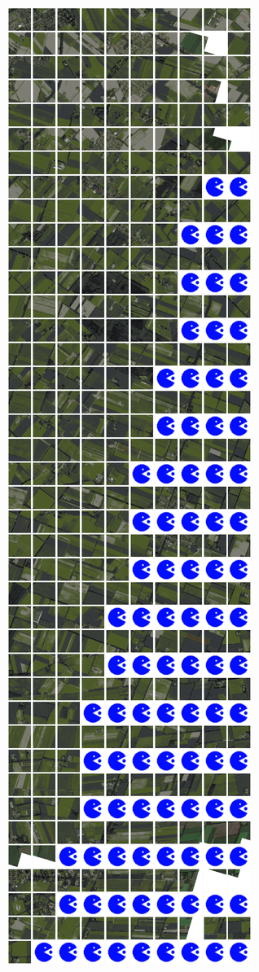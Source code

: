 <html>
<div>
<img src="https://github.com/HakkaTjakka/NL_TILE_MAP/blob/main/18/652/-1054/r.6520.-10540.png" height="44" width="44">
<img src="https://github.com/HakkaTjakka/NL_TILE_MAP/blob/main/18/652/-1054/r.6521.-10540.png" height="44" width="44">
<img src="https://github.com/HakkaTjakka/NL_TILE_MAP/blob/main/18/652/-1054/r.6522.-10540.png" height="44" width="44">
<img src="https://github.com/HakkaTjakka/NL_TILE_MAP/blob/main/18/652/-1054/r.6523.-10540.png" height="44" width="44">
<img src="https://github.com/HakkaTjakka/NL_TILE_MAP/blob/main/18/652/-1054/r.6524.-10540.png" height="44" width="44">
<img src="https://github.com/HakkaTjakka/NL_TILE_MAP/blob/main/18/652/-1054/r.6525.-10540.png" height="44" width="44">
<img src="https://github.com/HakkaTjakka/NL_TILE_MAP/blob/main/18/652/-1054/r.6526.-10540.png" height="44" width="44">
<img src="https://github.com/HakkaTjakka/NL_TILE_MAP/blob/main/18/652/-1054/r.6527.-10540.png" height="44" width="44">
<img src="https://github.com/HakkaTjakka/NL_TILE_MAP/blob/main/18/652/-1054/r.6528.-10540.png" height="44" width="44">
<img src="https://github.com/HakkaTjakka/NL_TILE_MAP/blob/main/18/652/-1054/r.6529.-10540.png" height="44" width="44">
<img src="https://github.com/HakkaTjakka/NL_TILE_MAP/blob/main/18/653/-1054/r.6530.-10540.png" height="44" width="44">
<img src="https://github.com/HakkaTjakka/NL_TILE_MAP/blob/main/18/653/-1054/r.6531.-10540.png" height="44" width="44">
<img src="https://github.com/HakkaTjakka/NL_TILE_MAP/blob/main/18/653/-1054/r.6532.-10540.png" height="44" width="44">
<img src="https://github.com/HakkaTjakka/NL_TILE_MAP/blob/main/18/653/-1054/r.6533.-10540.png" height="44" width="44">
<img src="https://github.com/HakkaTjakka/NL_TILE_MAP/blob/main/18/653/-1054/r.6534.-10540.png" height="44" width="44">
<img src="https://github.com/HakkaTjakka/NL_TILE_MAP/blob/main/18/653/-1054/r.6535.-10540.png" height="44" width="44">
<img src="https://github.com/HakkaTjakka/NL_TILE_MAP/blob/main/18/653/-1054/r.6536.-10540.png" height="44" width="44">
<img src="https://github.com/HakkaTjakka/NL_TILE_MAP/blob/main/18/653/-1054/r.6537.-10540.png" height="44" width="44">
<img src="https://github.com/HakkaTjakka/NL_TILE_MAP/blob/main/18/653/-1054/r.6538.-10540.png" height="44" width="44">
<img src="https://github.com/HakkaTjakka/NL_TILE_MAP/blob/main/18/653/-1054/r.6539.-10540.png" height="44" width="44">
<br>
<img src="https://github.com/HakkaTjakka/NL_TILE_MAP/blob/main/18/652/-1054/r.6520.-10539.png" height="44" width="44">
<img src="https://github.com/HakkaTjakka/NL_TILE_MAP/blob/main/18/652/-1054/r.6521.-10539.png" height="44" width="44">
<img src="https://github.com/HakkaTjakka/NL_TILE_MAP/blob/main/18/652/-1054/r.6522.-10539.png" height="44" width="44">
<img src="https://github.com/HakkaTjakka/NL_TILE_MAP/blob/main/18/652/-1054/r.6523.-10539.png" height="44" width="44">
<img src="https://github.com/HakkaTjakka/NL_TILE_MAP/blob/main/18/652/-1054/r.6524.-10539.png" height="44" width="44">
<img src="https://github.com/HakkaTjakka/NL_TILE_MAP/blob/main/18/652/-1054/r.6525.-10539.png" height="44" width="44">
<img src="https://github.com/HakkaTjakka/NL_TILE_MAP/blob/main/18/652/-1054/r.6526.-10539.png" height="44" width="44">
<img src="https://github.com/HakkaTjakka/NL_TILE_MAP/blob/main/18/652/-1054/r.6527.-10539.png" height="44" width="44">
<img src="https://github.com/HakkaTjakka/NL_TILE_MAP/blob/main/18/652/-1054/r.6528.-10539.png" height="44" width="44">
<img src="https://github.com/HakkaTjakka/NL_TILE_MAP/blob/main/18/652/-1054/r.6529.-10539.png" height="44" width="44">
<img src="https://github.com/HakkaTjakka/NL_TILE_MAP/blob/main/18/653/-1054/r.6530.-10539.png" height="44" width="44">
<img src="https://github.com/HakkaTjakka/NL_TILE_MAP/blob/main/18/653/-1054/r.6531.-10539.png" height="44" width="44">
<img src="https://github.com/HakkaTjakka/NL_TILE_MAP/blob/main/18/653/-1054/r.6532.-10539.png" height="44" width="44">
<img src="https://github.com/HakkaTjakka/NL_TILE_MAP/blob/main/18/653/-1054/r.6533.-10539.png" height="44" width="44">
<img src="https://github.com/HakkaTjakka/NL_TILE_MAP/blob/main/18/653/-1054/r.6534.-10539.png" height="44" width="44">
<img src="https://github.com/HakkaTjakka/NL_TILE_MAP/blob/main/18/653/-1054/r.6535.-10539.png" height="44" width="44">
<img src="https://github.com/HakkaTjakka/NL_TILE_MAP/blob/main/18/653/-1054/r.6536.-10539.png" height="44" width="44">
<img src="https://github.com/HakkaTjakka/NL_TILE_MAP/blob/main/18/653/-1054/r.6537.-10539.png" height="44" width="44">
<img src="https://github.com/HakkaTjakka/NL_TILE_MAP/blob/main/18/653/-1054/r.6538.-10539.png" height="44" width="44">
<img src="https://github.com/HakkaTjakka/NL_TILE_MAP/blob/main/18/653/-1054/r.6539.-10539.png" height="44" width="44">
<br>
<img src="https://github.com/HakkaTjakka/NL_TILE_MAP/blob/main/18/652/-1054/r.6520.-10538.png" height="44" width="44">
<img src="https://github.com/HakkaTjakka/NL_TILE_MAP/blob/main/18/652/-1054/r.6521.-10538.png" height="44" width="44">
<img src="https://github.com/HakkaTjakka/NL_TILE_MAP/blob/main/18/652/-1054/r.6522.-10538.png" height="44" width="44">
<img src="https://github.com/HakkaTjakka/NL_TILE_MAP/blob/main/18/652/-1054/r.6523.-10538.png" height="44" width="44">
<img src="https://github.com/HakkaTjakka/NL_TILE_MAP/blob/main/18/652/-1054/r.6524.-10538.png" height="44" width="44">
<img src="https://github.com/HakkaTjakka/NL_TILE_MAP/blob/main/18/652/-1054/r.6525.-10538.png" height="44" width="44">
<img src="https://github.com/HakkaTjakka/NL_TILE_MAP/blob/main/18/652/-1054/r.6526.-10538.png" height="44" width="44">
<img src="https://github.com/HakkaTjakka/NL_TILE_MAP/blob/main/18/652/-1054/r.6527.-10538.png" height="44" width="44">
<img src="https://github.com/HakkaTjakka/NL_TILE_MAP/blob/main/18/652/-1054/r.6528.-10538.png" height="44" width="44">
<img src="https://github.com/HakkaTjakka/NL_TILE_MAP/blob/main/18/652/-1054/r.6529.-10538.png" height="44" width="44">
<img src="https://github.com/HakkaTjakka/NL_TILE_MAP/blob/main/18/653/-1054/r.6530.-10538.png" height="44" width="44">
<img src="https://github.com/HakkaTjakka/NL_TILE_MAP/blob/main/18/653/-1054/r.6531.-10538.png" height="44" width="44">
<img src="https://github.com/HakkaTjakka/NL_TILE_MAP/blob/main/18/653/-1054/r.6532.-10538.png" height="44" width="44">
<img src="https://github.com/HakkaTjakka/NL_TILE_MAP/blob/main/18/653/-1054/r.6533.-10538.png" height="44" width="44">
<img src="https://github.com/HakkaTjakka/NL_TILE_MAP/blob/main/18/653/-1054/r.6534.-10538.png" height="44" width="44">
<img src="https://github.com/HakkaTjakka/NL_TILE_MAP/blob/main/18/653/-1054/r.6535.-10538.png" height="44" width="44">
<img src="https://github.com/HakkaTjakka/NL_TILE_MAP/blob/main/18/653/-1054/r.6536.-10538.png" height="44" width="44">
<img src="https://github.com/HakkaTjakka/NL_TILE_MAP/blob/main/18/653/-1054/r.6537.-10538.png" height="44" width="44">
<img src="https://github.com/HakkaTjakka/NL_TILE_MAP/blob/main/18/653/-1054/r.6538.-10538.png" height="44" width="44">
<img src="https://github.com/HakkaTjakka/NL_TILE_MAP/blob/main/18/653/-1054/r.6539.-10538.png" height="44" width="44">
<br>
<img src="https://github.com/HakkaTjakka/NL_TILE_MAP/blob/main/18/652/-1054/r.6520.-10537.png" height="44" width="44">
<img src="https://github.com/HakkaTjakka/NL_TILE_MAP/blob/main/18/652/-1054/r.6521.-10537.png" height="44" width="44">
<img src="https://github.com/HakkaTjakka/NL_TILE_MAP/blob/main/18/652/-1054/r.6522.-10537.png" height="44" width="44">
<img src="https://github.com/HakkaTjakka/NL_TILE_MAP/blob/main/18/652/-1054/r.6523.-10537.png" height="44" width="44">
<img src="https://github.com/HakkaTjakka/NL_TILE_MAP/blob/main/18/652/-1054/r.6524.-10537.png" height="44" width="44">
<img src="https://github.com/HakkaTjakka/NL_TILE_MAP/blob/main/18/652/-1054/r.6525.-10537.png" height="44" width="44">
<img src="https://github.com/HakkaTjakka/NL_TILE_MAP/blob/main/18/652/-1054/r.6526.-10537.png" height="44" width="44">
<img src="https://github.com/HakkaTjakka/NL_TILE_MAP/blob/main/18/652/-1054/r.6527.-10537.png" height="44" width="44">
<img src="https://github.com/HakkaTjakka/NL_TILE_MAP/blob/main/18/652/-1054/r.6528.-10537.png" height="44" width="44">
<img src="https://github.com/HakkaTjakka/NL_TILE_MAP/blob/main/18/652/-1054/r.6529.-10537.png" height="44" width="44">
<img src="https://github.com/HakkaTjakka/NL_TILE_MAP/blob/main/18/653/-1054/r.6530.-10537.png" height="44" width="44">
<img src="https://github.com/HakkaTjakka/NL_TILE_MAP/blob/main/18/653/-1054/r.6531.-10537.png" height="44" width="44">
<img src="https://github.com/HakkaTjakka/NL_TILE_MAP/blob/main/18/653/-1054/r.6532.-10537.png" height="44" width="44">
<img src="https://github.com/HakkaTjakka/NL_TILE_MAP/blob/main/18/653/-1054/r.6533.-10537.png" height="44" width="44">
<img src="https://github.com/HakkaTjakka/NL_TILE_MAP/blob/main/18/653/-1054/r.6534.-10537.png" height="44" width="44">
<img src="https://github.com/HakkaTjakka/NL_TILE_MAP/blob/main/18/653/-1054/r.6535.-10537.png" height="44" width="44">
<img src="https://github.com/HakkaTjakka/NL_TILE_MAP/blob/main/18/653/-1054/r.6536.-10537.png" height="44" width="44">
<img src="https://github.com/HakkaTjakka/NL_TILE_MAP/blob/main/18/653/-1054/r.6537.-10537.png" height="44" width="44">
<img src="https://github.com/HakkaTjakka/NL_TILE_MAP/blob/main/source.png" height="44" width="44">
<img src="https://github.com/HakkaTjakka/NL_TILE_MAP/blob/main/source.png" height="44" width="44">
<br>
<img src="https://github.com/HakkaTjakka/NL_TILE_MAP/blob/main/18/652/-1054/r.6520.-10536.png" height="44" width="44">
<img src="https://github.com/HakkaTjakka/NL_TILE_MAP/blob/main/18/652/-1054/r.6521.-10536.png" height="44" width="44">
<img src="https://github.com/HakkaTjakka/NL_TILE_MAP/blob/main/18/652/-1054/r.6522.-10536.png" height="44" width="44">
<img src="https://github.com/HakkaTjakka/NL_TILE_MAP/blob/main/18/652/-1054/r.6523.-10536.png" height="44" width="44">
<img src="https://github.com/HakkaTjakka/NL_TILE_MAP/blob/main/18/652/-1054/r.6524.-10536.png" height="44" width="44">
<img src="https://github.com/HakkaTjakka/NL_TILE_MAP/blob/main/18/652/-1054/r.6525.-10536.png" height="44" width="44">
<img src="https://github.com/HakkaTjakka/NL_TILE_MAP/blob/main/18/652/-1054/r.6526.-10536.png" height="44" width="44">
<img src="https://github.com/HakkaTjakka/NL_TILE_MAP/blob/main/18/652/-1054/r.6527.-10536.png" height="44" width="44">
<img src="https://github.com/HakkaTjakka/NL_TILE_MAP/blob/main/18/652/-1054/r.6528.-10536.png" height="44" width="44">
<img src="https://github.com/HakkaTjakka/NL_TILE_MAP/blob/main/18/652/-1054/r.6529.-10536.png" height="44" width="44">
<img src="https://github.com/HakkaTjakka/NL_TILE_MAP/blob/main/18/653/-1054/r.6530.-10536.png" height="44" width="44">
<img src="https://github.com/HakkaTjakka/NL_TILE_MAP/blob/main/18/653/-1054/r.6531.-10536.png" height="44" width="44">
<img src="https://github.com/HakkaTjakka/NL_TILE_MAP/blob/main/18/653/-1054/r.6532.-10536.png" height="44" width="44">
<img src="https://github.com/HakkaTjakka/NL_TILE_MAP/blob/main/18/653/-1054/r.6533.-10536.png" height="44" width="44">
<img src="https://github.com/HakkaTjakka/NL_TILE_MAP/blob/main/18/653/-1054/r.6534.-10536.png" height="44" width="44">
<img src="https://github.com/HakkaTjakka/NL_TILE_MAP/blob/main/18/653/-1054/r.6535.-10536.png" height="44" width="44">
<img src="https://github.com/HakkaTjakka/NL_TILE_MAP/blob/main/18/653/-1054/r.6536.-10536.png" height="44" width="44">
<img src="https://github.com/HakkaTjakka/NL_TILE_MAP/blob/main/source.png" height="44" width="44">
<img src="https://github.com/HakkaTjakka/NL_TILE_MAP/blob/main/source.png" height="44" width="44">
<img src="https://github.com/HakkaTjakka/NL_TILE_MAP/blob/main/source.png" height="44" width="44">
<br>
<img src="https://github.com/HakkaTjakka/NL_TILE_MAP/blob/main/18/652/-1054/r.6520.-10535.png" height="44" width="44">
<img src="https://github.com/HakkaTjakka/NL_TILE_MAP/blob/main/18/652/-1054/r.6521.-10535.png" height="44" width="44">
<img src="https://github.com/HakkaTjakka/NL_TILE_MAP/blob/main/18/652/-1054/r.6522.-10535.png" height="44" width="44">
<img src="https://github.com/HakkaTjakka/NL_TILE_MAP/blob/main/18/652/-1054/r.6523.-10535.png" height="44" width="44">
<img src="https://github.com/HakkaTjakka/NL_TILE_MAP/blob/main/18/652/-1054/r.6524.-10535.png" height="44" width="44">
<img src="https://github.com/HakkaTjakka/NL_TILE_MAP/blob/main/18/652/-1054/r.6525.-10535.png" height="44" width="44">
<img src="https://github.com/HakkaTjakka/NL_TILE_MAP/blob/main/18/652/-1054/r.6526.-10535.png" height="44" width="44">
<img src="https://github.com/HakkaTjakka/NL_TILE_MAP/blob/main/18/652/-1054/r.6527.-10535.png" height="44" width="44">
<img src="https://github.com/HakkaTjakka/NL_TILE_MAP/blob/main/18/652/-1054/r.6528.-10535.png" height="44" width="44">
<img src="https://github.com/HakkaTjakka/NL_TILE_MAP/blob/main/18/652/-1054/r.6529.-10535.png" height="44" width="44">
<img src="https://github.com/HakkaTjakka/NL_TILE_MAP/blob/main/18/653/-1054/r.6530.-10535.png" height="44" width="44">
<img src="https://github.com/HakkaTjakka/NL_TILE_MAP/blob/main/18/653/-1054/r.6531.-10535.png" height="44" width="44">
<img src="https://github.com/HakkaTjakka/NL_TILE_MAP/blob/main/18/653/-1054/r.6532.-10535.png" height="44" width="44">
<img src="https://github.com/HakkaTjakka/NL_TILE_MAP/blob/main/18/653/-1054/r.6533.-10535.png" height="44" width="44">
<img src="https://github.com/HakkaTjakka/NL_TILE_MAP/blob/main/18/653/-1054/r.6534.-10535.png" height="44" width="44">
<img src="https://github.com/HakkaTjakka/NL_TILE_MAP/blob/main/18/653/-1054/r.6535.-10535.png" height="44" width="44">
<img src="https://github.com/HakkaTjakka/NL_TILE_MAP/blob/main/18/653/-1054/r.6536.-10535.png" height="44" width="44">
<img src="https://github.com/HakkaTjakka/NL_TILE_MAP/blob/main/source.png" height="44" width="44">
<img src="https://github.com/HakkaTjakka/NL_TILE_MAP/blob/main/source.png" height="44" width="44">
<img src="https://github.com/HakkaTjakka/NL_TILE_MAP/blob/main/source.png" height="44" width="44">
<br>
<img src="https://github.com/HakkaTjakka/NL_TILE_MAP/blob/main/18/652/-1054/r.6520.-10534.png" height="44" width="44">
<img src="https://github.com/HakkaTjakka/NL_TILE_MAP/blob/main/18/652/-1054/r.6521.-10534.png" height="44" width="44">
<img src="https://github.com/HakkaTjakka/NL_TILE_MAP/blob/main/18/652/-1054/r.6522.-10534.png" height="44" width="44">
<img src="https://github.com/HakkaTjakka/NL_TILE_MAP/blob/main/18/652/-1054/r.6523.-10534.png" height="44" width="44">
<img src="https://github.com/HakkaTjakka/NL_TILE_MAP/blob/main/18/652/-1054/r.6524.-10534.png" height="44" width="44">
<img src="https://github.com/HakkaTjakka/NL_TILE_MAP/blob/main/18/652/-1054/r.6525.-10534.png" height="44" width="44">
<img src="https://github.com/HakkaTjakka/NL_TILE_MAP/blob/main/18/652/-1054/r.6526.-10534.png" height="44" width="44">
<img src="https://github.com/HakkaTjakka/NL_TILE_MAP/blob/main/18/652/-1054/r.6527.-10534.png" height="44" width="44">
<img src="https://github.com/HakkaTjakka/NL_TILE_MAP/blob/main/18/652/-1054/r.6528.-10534.png" height="44" width="44">
<img src="https://github.com/HakkaTjakka/NL_TILE_MAP/blob/main/18/652/-1054/r.6529.-10534.png" height="44" width="44">
<img src="https://github.com/HakkaTjakka/NL_TILE_MAP/blob/main/18/653/-1054/r.6530.-10534.png" height="44" width="44">
<img src="https://github.com/HakkaTjakka/NL_TILE_MAP/blob/main/18/653/-1054/r.6531.-10534.png" height="44" width="44">
<img src="https://github.com/HakkaTjakka/NL_TILE_MAP/blob/main/18/653/-1054/r.6532.-10534.png" height="44" width="44">
<img src="https://github.com/HakkaTjakka/NL_TILE_MAP/blob/main/18/653/-1054/r.6533.-10534.png" height="44" width="44">
<img src="https://github.com/HakkaTjakka/NL_TILE_MAP/blob/main/18/653/-1054/r.6534.-10534.png" height="44" width="44">
<img src="https://github.com/HakkaTjakka/NL_TILE_MAP/blob/main/18/653/-1054/r.6535.-10534.png" height="44" width="44">
<img src="https://github.com/HakkaTjakka/NL_TILE_MAP/blob/main/18/653/-1054/r.6536.-10534.png" height="44" width="44">
<img src="https://github.com/HakkaTjakka/NL_TILE_MAP/blob/main/source.png" height="44" width="44">
<img src="https://github.com/HakkaTjakka/NL_TILE_MAP/blob/main/source.png" height="44" width="44">
<img src="https://github.com/HakkaTjakka/NL_TILE_MAP/blob/main/source.png" height="44" width="44">
<br>
<img src="https://github.com/HakkaTjakka/NL_TILE_MAP/blob/main/18/652/-1054/r.6520.-10533.png" height="44" width="44">
<img src="https://github.com/HakkaTjakka/NL_TILE_MAP/blob/main/18/652/-1054/r.6521.-10533.png" height="44" width="44">
<img src="https://github.com/HakkaTjakka/NL_TILE_MAP/blob/main/18/652/-1054/r.6522.-10533.png" height="44" width="44">
<img src="https://github.com/HakkaTjakka/NL_TILE_MAP/blob/main/18/652/-1054/r.6523.-10533.png" height="44" width="44">
<img src="https://github.com/HakkaTjakka/NL_TILE_MAP/blob/main/18/652/-1054/r.6524.-10533.png" height="44" width="44">
<img src="https://github.com/HakkaTjakka/NL_TILE_MAP/blob/main/18/652/-1054/r.6525.-10533.png" height="44" width="44">
<img src="https://github.com/HakkaTjakka/NL_TILE_MAP/blob/main/18/652/-1054/r.6526.-10533.png" height="44" width="44">
<img src="https://github.com/HakkaTjakka/NL_TILE_MAP/blob/main/18/652/-1054/r.6527.-10533.png" height="44" width="44">
<img src="https://github.com/HakkaTjakka/NL_TILE_MAP/blob/main/18/652/-1054/r.6528.-10533.png" height="44" width="44">
<img src="https://github.com/HakkaTjakka/NL_TILE_MAP/blob/main/18/652/-1054/r.6529.-10533.png" height="44" width="44">
<img src="https://github.com/HakkaTjakka/NL_TILE_MAP/blob/main/18/653/-1054/r.6530.-10533.png" height="44" width="44">
<img src="https://github.com/HakkaTjakka/NL_TILE_MAP/blob/main/18/653/-1054/r.6531.-10533.png" height="44" width="44">
<img src="https://github.com/HakkaTjakka/NL_TILE_MAP/blob/main/18/653/-1054/r.6532.-10533.png" height="44" width="44">
<img src="https://github.com/HakkaTjakka/NL_TILE_MAP/blob/main/18/653/-1054/r.6533.-10533.png" height="44" width="44">
<img src="https://github.com/HakkaTjakka/NL_TILE_MAP/blob/main/18/653/-1054/r.6534.-10533.png" height="44" width="44">
<img src="https://github.com/HakkaTjakka/NL_TILE_MAP/blob/main/18/653/-1054/r.6535.-10533.png" height="44" width="44">
<img src="https://github.com/HakkaTjakka/NL_TILE_MAP/blob/main/source.png" height="44" width="44">
<img src="https://github.com/HakkaTjakka/NL_TILE_MAP/blob/main/source.png" height="44" width="44">
<img src="https://github.com/HakkaTjakka/NL_TILE_MAP/blob/main/source.png" height="44" width="44">
<img src="https://github.com/HakkaTjakka/NL_TILE_MAP/blob/main/source.png" height="44" width="44">
<br>
<img src="https://github.com/HakkaTjakka/NL_TILE_MAP/blob/main/18/652/-1054/r.6520.-10532.png" height="44" width="44">
<img src="https://github.com/HakkaTjakka/NL_TILE_MAP/blob/main/18/652/-1054/r.6521.-10532.png" height="44" width="44">
<img src="https://github.com/HakkaTjakka/NL_TILE_MAP/blob/main/18/652/-1054/r.6522.-10532.png" height="44" width="44">
<img src="https://github.com/HakkaTjakka/NL_TILE_MAP/blob/main/18/652/-1054/r.6523.-10532.png" height="44" width="44">
<img src="https://github.com/HakkaTjakka/NL_TILE_MAP/blob/main/18/652/-1054/r.6524.-10532.png" height="44" width="44">
<img src="https://github.com/HakkaTjakka/NL_TILE_MAP/blob/main/18/652/-1054/r.6525.-10532.png" height="44" width="44">
<img src="https://github.com/HakkaTjakka/NL_TILE_MAP/blob/main/18/652/-1054/r.6526.-10532.png" height="44" width="44">
<img src="https://github.com/HakkaTjakka/NL_TILE_MAP/blob/main/18/652/-1054/r.6527.-10532.png" height="44" width="44">
<img src="https://github.com/HakkaTjakka/NL_TILE_MAP/blob/main/18/652/-1054/r.6528.-10532.png" height="44" width="44">
<img src="https://github.com/HakkaTjakka/NL_TILE_MAP/blob/main/18/652/-1054/r.6529.-10532.png" height="44" width="44">
<img src="https://github.com/HakkaTjakka/NL_TILE_MAP/blob/main/18/653/-1054/r.6530.-10532.png" height="44" width="44">
<img src="https://github.com/HakkaTjakka/NL_TILE_MAP/blob/main/18/653/-1054/r.6531.-10532.png" height="44" width="44">
<img src="https://github.com/HakkaTjakka/NL_TILE_MAP/blob/main/18/653/-1054/r.6532.-10532.png" height="44" width="44">
<img src="https://github.com/HakkaTjakka/NL_TILE_MAP/blob/main/18/653/-1054/r.6533.-10532.png" height="44" width="44">
<img src="https://github.com/HakkaTjakka/NL_TILE_MAP/blob/main/18/653/-1054/r.6534.-10532.png" height="44" width="44">
<img src="https://github.com/HakkaTjakka/NL_TILE_MAP/blob/main/18/653/-1054/r.6535.-10532.png" height="44" width="44">
<img src="https://github.com/HakkaTjakka/NL_TILE_MAP/blob/main/source.png" height="44" width="44">
<img src="https://github.com/HakkaTjakka/NL_TILE_MAP/blob/main/source.png" height="44" width="44">
<img src="https://github.com/HakkaTjakka/NL_TILE_MAP/blob/main/source.png" height="44" width="44">
<img src="https://github.com/HakkaTjakka/NL_TILE_MAP/blob/main/source.png" height="44" width="44">
<br>
<img src="https://github.com/HakkaTjakka/NL_TILE_MAP/blob/main/18/652/-1054/r.6520.-10531.png" height="44" width="44">
<img src="https://github.com/HakkaTjakka/NL_TILE_MAP/blob/main/18/652/-1054/r.6521.-10531.png" height="44" width="44">
<img src="https://github.com/HakkaTjakka/NL_TILE_MAP/blob/main/18/652/-1054/r.6522.-10531.png" height="44" width="44">
<img src="https://github.com/HakkaTjakka/NL_TILE_MAP/blob/main/18/652/-1054/r.6523.-10531.png" height="44" width="44">
<img src="https://github.com/HakkaTjakka/NL_TILE_MAP/blob/main/18/652/-1054/r.6524.-10531.png" height="44" width="44">
<img src="https://github.com/HakkaTjakka/NL_TILE_MAP/blob/main/18/652/-1054/r.6525.-10531.png" height="44" width="44">
<img src="https://github.com/HakkaTjakka/NL_TILE_MAP/blob/main/18/652/-1054/r.6526.-10531.png" height="44" width="44">
<img src="https://github.com/HakkaTjakka/NL_TILE_MAP/blob/main/18/652/-1054/r.6527.-10531.png" height="44" width="44">
<img src="https://github.com/HakkaTjakka/NL_TILE_MAP/blob/main/18/652/-1054/r.6528.-10531.png" height="44" width="44">
<img src="https://github.com/HakkaTjakka/NL_TILE_MAP/blob/main/18/652/-1054/r.6529.-10531.png" height="44" width="44">
<img src="https://github.com/HakkaTjakka/NL_TILE_MAP/blob/main/18/653/-1054/r.6530.-10531.png" height="44" width="44">
<img src="https://github.com/HakkaTjakka/NL_TILE_MAP/blob/main/18/653/-1054/r.6531.-10531.png" height="44" width="44">
<img src="https://github.com/HakkaTjakka/NL_TILE_MAP/blob/main/18/653/-1054/r.6532.-10531.png" height="44" width="44">
<img src="https://github.com/HakkaTjakka/NL_TILE_MAP/blob/main/18/653/-1054/r.6533.-10531.png" height="44" width="44">
<img src="https://github.com/HakkaTjakka/NL_TILE_MAP/blob/main/18/653/-1054/r.6534.-10531.png" height="44" width="44">
<img src="https://github.com/HakkaTjakka/NL_TILE_MAP/blob/main/source.png" height="44" width="44">
<img src="https://github.com/HakkaTjakka/NL_TILE_MAP/blob/main/source.png" height="44" width="44">
<img src="https://github.com/HakkaTjakka/NL_TILE_MAP/blob/main/source.png" height="44" width="44">
<img src="https://github.com/HakkaTjakka/NL_TILE_MAP/blob/main/source.png" height="44" width="44">
<img src="https://github.com/HakkaTjakka/NL_TILE_MAP/blob/main/source.png" height="44" width="44">
<br>
<img src="https://github.com/HakkaTjakka/NL_TILE_MAP/blob/main/18/652/-1053/r.6520.-10530.png" height="44" width="44">
<img src="https://github.com/HakkaTjakka/NL_TILE_MAP/blob/main/18/652/-1053/r.6521.-10530.png" height="44" width="44">
<img src="https://github.com/HakkaTjakka/NL_TILE_MAP/blob/main/18/652/-1053/r.6522.-10530.png" height="44" width="44">
<img src="https://github.com/HakkaTjakka/NL_TILE_MAP/blob/main/18/652/-1053/r.6523.-10530.png" height="44" width="44">
<img src="https://github.com/HakkaTjakka/NL_TILE_MAP/blob/main/18/652/-1053/r.6524.-10530.png" height="44" width="44">
<img src="https://github.com/HakkaTjakka/NL_TILE_MAP/blob/main/18/652/-1053/r.6525.-10530.png" height="44" width="44">
<img src="https://github.com/HakkaTjakka/NL_TILE_MAP/blob/main/18/652/-1053/r.6526.-10530.png" height="44" width="44">
<img src="https://github.com/HakkaTjakka/NL_TILE_MAP/blob/main/18/652/-1053/r.6527.-10530.png" height="44" width="44">
<img src="https://github.com/HakkaTjakka/NL_TILE_MAP/blob/main/18/652/-1053/r.6528.-10530.png" height="44" width="44">
<img src="https://github.com/HakkaTjakka/NL_TILE_MAP/blob/main/18/652/-1053/r.6529.-10530.png" height="44" width="44">
<img src="https://github.com/HakkaTjakka/NL_TILE_MAP/blob/main/18/653/-1053/r.6530.-10530.png" height="44" width="44">
<img src="https://github.com/HakkaTjakka/NL_TILE_MAP/blob/main/18/653/-1053/r.6531.-10530.png" height="44" width="44">
<img src="https://github.com/HakkaTjakka/NL_TILE_MAP/blob/main/18/653/-1053/r.6532.-10530.png" height="44" width="44">
<img src="https://github.com/HakkaTjakka/NL_TILE_MAP/blob/main/18/653/-1053/r.6533.-10530.png" height="44" width="44">
<img src="https://github.com/HakkaTjakka/NL_TILE_MAP/blob/main/18/653/-1053/r.6534.-10530.png" height="44" width="44">
<img src="https://github.com/HakkaTjakka/NL_TILE_MAP/blob/main/source.png" height="44" width="44">
<img src="https://github.com/HakkaTjakka/NL_TILE_MAP/blob/main/source.png" height="44" width="44">
<img src="https://github.com/HakkaTjakka/NL_TILE_MAP/blob/main/source.png" height="44" width="44">
<img src="https://github.com/HakkaTjakka/NL_TILE_MAP/blob/main/source.png" height="44" width="44">
<img src="https://github.com/HakkaTjakka/NL_TILE_MAP/blob/main/source.png" height="44" width="44">
<br>
<img src="https://github.com/HakkaTjakka/NL_TILE_MAP/blob/main/18/652/-1053/r.6520.-10529.png" height="44" width="44">
<img src="https://github.com/HakkaTjakka/NL_TILE_MAP/blob/main/18/652/-1053/r.6521.-10529.png" height="44" width="44">
<img src="https://github.com/HakkaTjakka/NL_TILE_MAP/blob/main/18/652/-1053/r.6522.-10529.png" height="44" width="44">
<img src="https://github.com/HakkaTjakka/NL_TILE_MAP/blob/main/18/652/-1053/r.6523.-10529.png" height="44" width="44">
<img src="https://github.com/HakkaTjakka/NL_TILE_MAP/blob/main/18/652/-1053/r.6524.-10529.png" height="44" width="44">
<img src="https://github.com/HakkaTjakka/NL_TILE_MAP/blob/main/18/652/-1053/r.6525.-10529.png" height="44" width="44">
<img src="https://github.com/HakkaTjakka/NL_TILE_MAP/blob/main/18/652/-1053/r.6526.-10529.png" height="44" width="44">
<img src="https://github.com/HakkaTjakka/NL_TILE_MAP/blob/main/18/652/-1053/r.6527.-10529.png" height="44" width="44">
<img src="https://github.com/HakkaTjakka/NL_TILE_MAP/blob/main/18/652/-1053/r.6528.-10529.png" height="44" width="44">
<img src="https://github.com/HakkaTjakka/NL_TILE_MAP/blob/main/18/652/-1053/r.6529.-10529.png" height="44" width="44">
<img src="https://github.com/HakkaTjakka/NL_TILE_MAP/blob/main/18/653/-1053/r.6530.-10529.png" height="44" width="44">
<img src="https://github.com/HakkaTjakka/NL_TILE_MAP/blob/main/18/653/-1053/r.6531.-10529.png" height="44" width="44">
<img src="https://github.com/HakkaTjakka/NL_TILE_MAP/blob/main/18/653/-1053/r.6532.-10529.png" height="44" width="44">
<img src="https://github.com/HakkaTjakka/NL_TILE_MAP/blob/main/18/653/-1053/r.6533.-10529.png" height="44" width="44">
<img src="https://github.com/HakkaTjakka/NL_TILE_MAP/blob/main/18/653/-1053/r.6534.-10529.png" height="44" width="44">
<img src="https://github.com/HakkaTjakka/NL_TILE_MAP/blob/main/source.png" height="44" width="44">
<img src="https://github.com/HakkaTjakka/NL_TILE_MAP/blob/main/source.png" height="44" width="44">
<img src="https://github.com/HakkaTjakka/NL_TILE_MAP/blob/main/source.png" height="44" width="44">
<img src="https://github.com/HakkaTjakka/NL_TILE_MAP/blob/main/source.png" height="44" width="44">
<img src="https://github.com/HakkaTjakka/NL_TILE_MAP/blob/main/source.png" height="44" width="44">
<br>
<img src="https://github.com/HakkaTjakka/NL_TILE_MAP/blob/main/18/652/-1053/r.6520.-10528.png" height="44" width="44">
<img src="https://github.com/HakkaTjakka/NL_TILE_MAP/blob/main/18/652/-1053/r.6521.-10528.png" height="44" width="44">
<img src="https://github.com/HakkaTjakka/NL_TILE_MAP/blob/main/18/652/-1053/r.6522.-10528.png" height="44" width="44">
<img src="https://github.com/HakkaTjakka/NL_TILE_MAP/blob/main/18/652/-1053/r.6523.-10528.png" height="44" width="44">
<img src="https://github.com/HakkaTjakka/NL_TILE_MAP/blob/main/18/652/-1053/r.6524.-10528.png" height="44" width="44">
<img src="https://github.com/HakkaTjakka/NL_TILE_MAP/blob/main/18/652/-1053/r.6525.-10528.png" height="44" width="44">
<img src="https://github.com/HakkaTjakka/NL_TILE_MAP/blob/main/18/652/-1053/r.6526.-10528.png" height="44" width="44">
<img src="https://github.com/HakkaTjakka/NL_TILE_MAP/blob/main/18/652/-1053/r.6527.-10528.png" height="44" width="44">
<img src="https://github.com/HakkaTjakka/NL_TILE_MAP/blob/main/18/652/-1053/r.6528.-10528.png" height="44" width="44">
<img src="https://github.com/HakkaTjakka/NL_TILE_MAP/blob/main/18/652/-1053/r.6529.-10528.png" height="44" width="44">
<img src="https://github.com/HakkaTjakka/NL_TILE_MAP/blob/main/18/653/-1053/r.6530.-10528.png" height="44" width="44">
<img src="https://github.com/HakkaTjakka/NL_TILE_MAP/blob/main/18/653/-1053/r.6531.-10528.png" height="44" width="44">
<img src="https://github.com/HakkaTjakka/NL_TILE_MAP/blob/main/18/653/-1053/r.6532.-10528.png" height="44" width="44">
<img src="https://github.com/HakkaTjakka/NL_TILE_MAP/blob/main/18/653/-1053/r.6533.-10528.png" height="44" width="44">
<img src="https://github.com/HakkaTjakka/NL_TILE_MAP/blob/main/source.png" height="44" width="44">
<img src="https://github.com/HakkaTjakka/NL_TILE_MAP/blob/main/source.png" height="44" width="44">
<img src="https://github.com/HakkaTjakka/NL_TILE_MAP/blob/main/source.png" height="44" width="44">
<img src="https://github.com/HakkaTjakka/NL_TILE_MAP/blob/main/source.png" height="44" width="44">
<img src="https://github.com/HakkaTjakka/NL_TILE_MAP/blob/main/source.png" height="44" width="44">
<img src="https://github.com/HakkaTjakka/NL_TILE_MAP/blob/main/source.png" height="44" width="44">
<br>
<img src="https://github.com/HakkaTjakka/NL_TILE_MAP/blob/main/18/652/-1053/r.6520.-10527.png" height="44" width="44">
<img src="https://github.com/HakkaTjakka/NL_TILE_MAP/blob/main/18/652/-1053/r.6521.-10527.png" height="44" width="44">
<img src="https://github.com/HakkaTjakka/NL_TILE_MAP/blob/main/18/652/-1053/r.6522.-10527.png" height="44" width="44">
<img src="https://github.com/HakkaTjakka/NL_TILE_MAP/blob/main/18/652/-1053/r.6523.-10527.png" height="44" width="44">
<img src="https://github.com/HakkaTjakka/NL_TILE_MAP/blob/main/18/652/-1053/r.6524.-10527.png" height="44" width="44">
<img src="https://github.com/HakkaTjakka/NL_TILE_MAP/blob/main/18/652/-1053/r.6525.-10527.png" height="44" width="44">
<img src="https://github.com/HakkaTjakka/NL_TILE_MAP/blob/main/18/652/-1053/r.6526.-10527.png" height="44" width="44">
<img src="https://github.com/HakkaTjakka/NL_TILE_MAP/blob/main/18/652/-1053/r.6527.-10527.png" height="44" width="44">
<img src="https://github.com/HakkaTjakka/NL_TILE_MAP/blob/main/18/652/-1053/r.6528.-10527.png" height="44" width="44">
<img src="https://github.com/HakkaTjakka/NL_TILE_MAP/blob/main/18/652/-1053/r.6529.-10527.png" height="44" width="44">
<img src="https://github.com/HakkaTjakka/NL_TILE_MAP/blob/main/18/653/-1053/r.6530.-10527.png" height="44" width="44">
<img src="https://github.com/HakkaTjakka/NL_TILE_MAP/blob/main/18/653/-1053/r.6531.-10527.png" height="44" width="44">
<img src="https://github.com/HakkaTjakka/NL_TILE_MAP/blob/main/18/653/-1053/r.6532.-10527.png" height="44" width="44">
<img src="https://github.com/HakkaTjakka/NL_TILE_MAP/blob/main/18/653/-1053/r.6533.-10527.png" height="44" width="44">
<img src="https://github.com/HakkaTjakka/NL_TILE_MAP/blob/main/source.png" height="44" width="44">
<img src="https://github.com/HakkaTjakka/NL_TILE_MAP/blob/main/source.png" height="44" width="44">
<img src="https://github.com/HakkaTjakka/NL_TILE_MAP/blob/main/source.png" height="44" width="44">
<img src="https://github.com/HakkaTjakka/NL_TILE_MAP/blob/main/source.png" height="44" width="44">
<img src="https://github.com/HakkaTjakka/NL_TILE_MAP/blob/main/source.png" height="44" width="44">
<img src="https://github.com/HakkaTjakka/NL_TILE_MAP/blob/main/source.png" height="44" width="44">
<br>
<img src="https://github.com/HakkaTjakka/NL_TILE_MAP/blob/main/18/652/-1053/r.6520.-10526.png" height="44" width="44">
<img src="https://github.com/HakkaTjakka/NL_TILE_MAP/blob/main/18/652/-1053/r.6521.-10526.png" height="44" width="44">
<img src="https://github.com/HakkaTjakka/NL_TILE_MAP/blob/main/18/652/-1053/r.6522.-10526.png" height="44" width="44">
<img src="https://github.com/HakkaTjakka/NL_TILE_MAP/blob/main/18/652/-1053/r.6523.-10526.png" height="44" width="44">
<img src="https://github.com/HakkaTjakka/NL_TILE_MAP/blob/main/18/652/-1053/r.6524.-10526.png" height="44" width="44">
<img src="https://github.com/HakkaTjakka/NL_TILE_MAP/blob/main/18/652/-1053/r.6525.-10526.png" height="44" width="44">
<img src="https://github.com/HakkaTjakka/NL_TILE_MAP/blob/main/18/652/-1053/r.6526.-10526.png" height="44" width="44">
<img src="https://github.com/HakkaTjakka/NL_TILE_MAP/blob/main/18/652/-1053/r.6527.-10526.png" height="44" width="44">
<img src="https://github.com/HakkaTjakka/NL_TILE_MAP/blob/main/18/652/-1053/r.6528.-10526.png" height="44" width="44">
<img src="https://github.com/HakkaTjakka/NL_TILE_MAP/blob/main/18/652/-1053/r.6529.-10526.png" height="44" width="44">
<img src="https://github.com/HakkaTjakka/NL_TILE_MAP/blob/main/18/653/-1053/r.6530.-10526.png" height="44" width="44">
<img src="https://github.com/HakkaTjakka/NL_TILE_MAP/blob/main/18/653/-1053/r.6531.-10526.png" height="44" width="44">
<img src="https://github.com/HakkaTjakka/NL_TILE_MAP/blob/main/18/653/-1053/r.6532.-10526.png" height="44" width="44">
<img src="https://github.com/HakkaTjakka/NL_TILE_MAP/blob/main/source.png" height="44" width="44">
<img src="https://github.com/HakkaTjakka/NL_TILE_MAP/blob/main/source.png" height="44" width="44">
<img src="https://github.com/HakkaTjakka/NL_TILE_MAP/blob/main/source.png" height="44" width="44">
<img src="https://github.com/HakkaTjakka/NL_TILE_MAP/blob/main/source.png" height="44" width="44">
<img src="https://github.com/HakkaTjakka/NL_TILE_MAP/blob/main/source.png" height="44" width="44">
<img src="https://github.com/HakkaTjakka/NL_TILE_MAP/blob/main/source.png" height="44" width="44">
<img src="https://github.com/HakkaTjakka/NL_TILE_MAP/blob/main/source.png" height="44" width="44">
<br>
<img src="https://github.com/HakkaTjakka/NL_TILE_MAP/blob/main/18/652/-1053/r.6520.-10525.png" height="44" width="44">
<img src="https://github.com/HakkaTjakka/NL_TILE_MAP/blob/main/18/652/-1053/r.6521.-10525.png" height="44" width="44">
<img src="https://github.com/HakkaTjakka/NL_TILE_MAP/blob/main/18/652/-1053/r.6522.-10525.png" height="44" width="44">
<img src="https://github.com/HakkaTjakka/NL_TILE_MAP/blob/main/18/652/-1053/r.6523.-10525.png" height="44" width="44">
<img src="https://github.com/HakkaTjakka/NL_TILE_MAP/blob/main/18/652/-1053/r.6524.-10525.png" height="44" width="44">
<img src="https://github.com/HakkaTjakka/NL_TILE_MAP/blob/main/18/652/-1053/r.6525.-10525.png" height="44" width="44">
<img src="https://github.com/HakkaTjakka/NL_TILE_MAP/blob/main/18/652/-1053/r.6526.-10525.png" height="44" width="44">
<img src="https://github.com/HakkaTjakka/NL_TILE_MAP/blob/main/18/652/-1053/r.6527.-10525.png" height="44" width="44">
<img src="https://github.com/HakkaTjakka/NL_TILE_MAP/blob/main/18/652/-1053/r.6528.-10525.png" height="44" width="44">
<img src="https://github.com/HakkaTjakka/NL_TILE_MAP/blob/main/18/652/-1053/r.6529.-10525.png" height="44" width="44">
<img src="https://github.com/HakkaTjakka/NL_TILE_MAP/blob/main/18/653/-1053/r.6530.-10525.png" height="44" width="44">
<img src="https://github.com/HakkaTjakka/NL_TILE_MAP/blob/main/18/653/-1053/r.6531.-10525.png" height="44" width="44">
<img src="https://github.com/HakkaTjakka/NL_TILE_MAP/blob/main/18/653/-1053/r.6532.-10525.png" height="44" width="44">
<img src="https://github.com/HakkaTjakka/NL_TILE_MAP/blob/main/source.png" height="44" width="44">
<img src="https://github.com/HakkaTjakka/NL_TILE_MAP/blob/main/source.png" height="44" width="44">
<img src="https://github.com/HakkaTjakka/NL_TILE_MAP/blob/main/source.png" height="44" width="44">
<img src="https://github.com/HakkaTjakka/NL_TILE_MAP/blob/main/source.png" height="44" width="44">
<img src="https://github.com/HakkaTjakka/NL_TILE_MAP/blob/main/source.png" height="44" width="44">
<img src="https://github.com/HakkaTjakka/NL_TILE_MAP/blob/main/source.png" height="44" width="44">
<img src="https://github.com/HakkaTjakka/NL_TILE_MAP/blob/main/source.png" height="44" width="44">
<br>
<img src="https://github.com/HakkaTjakka/NL_TILE_MAP/blob/main/18/652/-1053/r.6520.-10524.png" height="44" width="44">
<img src="https://github.com/HakkaTjakka/NL_TILE_MAP/blob/main/18/652/-1053/r.6521.-10524.png" height="44" width="44">
<img src="https://github.com/HakkaTjakka/NL_TILE_MAP/blob/main/18/652/-1053/r.6522.-10524.png" height="44" width="44">
<img src="https://github.com/HakkaTjakka/NL_TILE_MAP/blob/main/18/652/-1053/r.6523.-10524.png" height="44" width="44">
<img src="https://github.com/HakkaTjakka/NL_TILE_MAP/blob/main/18/652/-1053/r.6524.-10524.png" height="44" width="44">
<img src="https://github.com/HakkaTjakka/NL_TILE_MAP/blob/main/18/652/-1053/r.6525.-10524.png" height="44" width="44">
<img src="https://github.com/HakkaTjakka/NL_TILE_MAP/blob/main/18/652/-1053/r.6526.-10524.png" height="44" width="44">
<img src="https://github.com/HakkaTjakka/NL_TILE_MAP/blob/main/18/652/-1053/r.6527.-10524.png" height="44" width="44">
<img src="https://github.com/HakkaTjakka/NL_TILE_MAP/blob/main/18/652/-1053/r.6528.-10524.png" height="44" width="44">
<img src="https://github.com/HakkaTjakka/NL_TILE_MAP/blob/main/18/652/-1053/r.6529.-10524.png" height="44" width="44">
<img src="https://github.com/HakkaTjakka/NL_TILE_MAP/blob/main/18/653/-1053/r.6530.-10524.png" height="44" width="44">
<img src="https://github.com/HakkaTjakka/NL_TILE_MAP/blob/main/18/653/-1053/r.6531.-10524.png" height="44" width="44">
<img src="https://github.com/HakkaTjakka/NL_TILE_MAP/blob/main/18/653/-1053/r.6532.-10524.png" height="44" width="44">
<img src="https://github.com/HakkaTjakka/NL_TILE_MAP/blob/main/source.png" height="44" width="44">
<img src="https://github.com/HakkaTjakka/NL_TILE_MAP/blob/main/source.png" height="44" width="44">
<img src="https://github.com/HakkaTjakka/NL_TILE_MAP/blob/main/source.png" height="44" width="44">
<img src="https://github.com/HakkaTjakka/NL_TILE_MAP/blob/main/source.png" height="44" width="44">
<img src="https://github.com/HakkaTjakka/NL_TILE_MAP/blob/main/source.png" height="44" width="44">
<img src="https://github.com/HakkaTjakka/NL_TILE_MAP/blob/main/source.png" height="44" width="44">
<img src="https://github.com/HakkaTjakka/NL_TILE_MAP/blob/main/source.png" height="44" width="44">
<br>
<img src="https://github.com/HakkaTjakka/NL_TILE_MAP/blob/main/18/652/-1053/r.6520.-10523.png" height="44" width="44">
<img src="https://github.com/HakkaTjakka/NL_TILE_MAP/blob/main/18/652/-1053/r.6521.-10523.png" height="44" width="44">
<img src="https://github.com/HakkaTjakka/NL_TILE_MAP/blob/main/18/652/-1053/r.6522.-10523.png" height="44" width="44">
<img src="https://github.com/HakkaTjakka/NL_TILE_MAP/blob/main/18/652/-1053/r.6523.-10523.png" height="44" width="44">
<img src="https://github.com/HakkaTjakka/NL_TILE_MAP/blob/main/18/652/-1053/r.6524.-10523.png" height="44" width="44">
<img src="https://github.com/HakkaTjakka/NL_TILE_MAP/blob/main/18/652/-1053/r.6525.-10523.png" height="44" width="44">
<img src="https://github.com/HakkaTjakka/NL_TILE_MAP/blob/main/18/652/-1053/r.6526.-10523.png" height="44" width="44">
<img src="https://github.com/HakkaTjakka/NL_TILE_MAP/blob/main/18/652/-1053/r.6527.-10523.png" height="44" width="44">
<img src="https://github.com/HakkaTjakka/NL_TILE_MAP/blob/main/18/652/-1053/r.6528.-10523.png" height="44" width="44">
<img src="https://github.com/HakkaTjakka/NL_TILE_MAP/blob/main/18/652/-1053/r.6529.-10523.png" height="44" width="44">
<img src="https://github.com/HakkaTjakka/NL_TILE_MAP/blob/main/18/653/-1053/r.6530.-10523.png" height="44" width="44">
<img src="https://github.com/HakkaTjakka/NL_TILE_MAP/blob/main/18/653/-1053/r.6531.-10523.png" height="44" width="44">
<img src="https://github.com/HakkaTjakka/NL_TILE_MAP/blob/main/source.png" height="44" width="44">
<img src="https://github.com/HakkaTjakka/NL_TILE_MAP/blob/main/source.png" height="44" width="44">
<img src="https://github.com/HakkaTjakka/NL_TILE_MAP/blob/main/source.png" height="44" width="44">
<img src="https://github.com/HakkaTjakka/NL_TILE_MAP/blob/main/source.png" height="44" width="44">
<img src="https://github.com/HakkaTjakka/NL_TILE_MAP/blob/main/source.png" height="44" width="44">
<img src="https://github.com/HakkaTjakka/NL_TILE_MAP/blob/main/source.png" height="44" width="44">
<img src="https://github.com/HakkaTjakka/NL_TILE_MAP/blob/main/source.png" height="44" width="44">
<img src="https://github.com/HakkaTjakka/NL_TILE_MAP/blob/main/source.png" height="44" width="44">
<br>
<img src="https://github.com/HakkaTjakka/NL_TILE_MAP/blob/main/18/652/-1053/r.6520.-10522.png" height="44" width="44">
<img src="https://github.com/HakkaTjakka/NL_TILE_MAP/blob/main/18/652/-1053/r.6521.-10522.png" height="44" width="44">
<img src="https://github.com/HakkaTjakka/NL_TILE_MAP/blob/main/18/652/-1053/r.6522.-10522.png" height="44" width="44">
<img src="https://github.com/HakkaTjakka/NL_TILE_MAP/blob/main/18/652/-1053/r.6523.-10522.png" height="44" width="44">
<img src="https://github.com/HakkaTjakka/NL_TILE_MAP/blob/main/18/652/-1053/r.6524.-10522.png" height="44" width="44">
<img src="https://github.com/HakkaTjakka/NL_TILE_MAP/blob/main/18/652/-1053/r.6525.-10522.png" height="44" width="44">
<img src="https://github.com/HakkaTjakka/NL_TILE_MAP/blob/main/18/652/-1053/r.6526.-10522.png" height="44" width="44">
<img src="https://github.com/HakkaTjakka/NL_TILE_MAP/blob/main/18/652/-1053/r.6527.-10522.png" height="44" width="44">
<img src="https://github.com/HakkaTjakka/NL_TILE_MAP/blob/main/18/652/-1053/r.6528.-10522.png" height="44" width="44">
<img src="https://github.com/HakkaTjakka/NL_TILE_MAP/blob/main/18/652/-1053/r.6529.-10522.png" height="44" width="44">
<img src="https://github.com/HakkaTjakka/NL_TILE_MAP/blob/main/18/653/-1053/r.6530.-10522.png" height="44" width="44">
<img src="https://github.com/HakkaTjakka/NL_TILE_MAP/blob/main/18/653/-1053/r.6531.-10522.png" height="44" width="44">
<img src="https://github.com/HakkaTjakka/NL_TILE_MAP/blob/main/source.png" height="44" width="44">
<img src="https://github.com/HakkaTjakka/NL_TILE_MAP/blob/main/source.png" height="44" width="44">
<img src="https://github.com/HakkaTjakka/NL_TILE_MAP/blob/main/source.png" height="44" width="44">
<img src="https://github.com/HakkaTjakka/NL_TILE_MAP/blob/main/source.png" height="44" width="44">
<img src="https://github.com/HakkaTjakka/NL_TILE_MAP/blob/main/source.png" height="44" width="44">
<img src="https://github.com/HakkaTjakka/NL_TILE_MAP/blob/main/source.png" height="44" width="44">
<img src="https://github.com/HakkaTjakka/NL_TILE_MAP/blob/main/source.png" height="44" width="44">
<img src="https://github.com/HakkaTjakka/NL_TILE_MAP/blob/main/source.png" height="44" width="44">
<br>
<img src="https://github.com/HakkaTjakka/NL_TILE_MAP/blob/main/18/652/-1053/r.6520.-10521.png" height="44" width="44">
<img src="https://github.com/HakkaTjakka/NL_TILE_MAP/blob/main/18/652/-1053/r.6521.-10521.png" height="44" width="44">
<img src="https://github.com/HakkaTjakka/NL_TILE_MAP/blob/main/18/652/-1053/r.6522.-10521.png" height="44" width="44">
<img src="https://github.com/HakkaTjakka/NL_TILE_MAP/blob/main/18/652/-1053/r.6523.-10521.png" height="44" width="44">
<img src="https://github.com/HakkaTjakka/NL_TILE_MAP/blob/main/18/652/-1053/r.6524.-10521.png" height="44" width="44">
<img src="https://github.com/HakkaTjakka/NL_TILE_MAP/blob/main/18/652/-1053/r.6525.-10521.png" height="44" width="44">
<img src="https://github.com/HakkaTjakka/NL_TILE_MAP/blob/main/18/652/-1053/r.6526.-10521.png" height="44" width="44">
<img src="https://github.com/HakkaTjakka/NL_TILE_MAP/blob/main/18/652/-1053/r.6527.-10521.png" height="44" width="44">
<img src="https://github.com/HakkaTjakka/NL_TILE_MAP/blob/main/18/652/-1053/r.6528.-10521.png" height="44" width="44">
<img src="https://github.com/HakkaTjakka/NL_TILE_MAP/blob/main/18/652/-1053/r.6529.-10521.png" height="44" width="44">
<img src="https://github.com/HakkaTjakka/NL_TILE_MAP/blob/main/18/653/-1053/r.6530.-10521.png" height="44" width="44">
<img src="https://github.com/HakkaTjakka/NL_TILE_MAP/blob/main/source.png" height="44" width="44">
<img src="https://github.com/HakkaTjakka/NL_TILE_MAP/blob/main/source.png" height="44" width="44">
<img src="https://github.com/HakkaTjakka/NL_TILE_MAP/blob/main/source.png" height="44" width="44">
<img src="https://github.com/HakkaTjakka/NL_TILE_MAP/blob/main/source.png" height="44" width="44">
<img src="https://github.com/HakkaTjakka/NL_TILE_MAP/blob/main/source.png" height="44" width="44">
<img src="https://github.com/HakkaTjakka/NL_TILE_MAP/blob/main/source.png" height="44" width="44">
<img src="https://github.com/HakkaTjakka/NL_TILE_MAP/blob/main/source.png" height="44" width="44">
<img src="https://github.com/HakkaTjakka/NL_TILE_MAP/blob/main/source.png" height="44" width="44">
<img src="https://github.com/HakkaTjakka/NL_TILE_MAP/blob/main/source.png" height="44" width="44">
<br>
</div>
</html>
